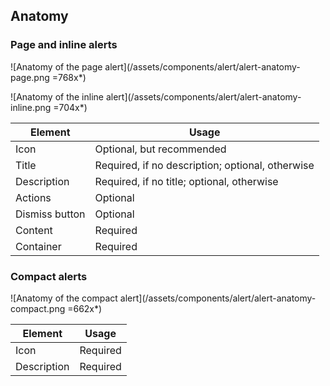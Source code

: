 ## Anatomy

### Page and inline alerts

![Anatomy of the page alert](/assets/components/alert/alert-anatomy-page.png =768x*)

![Anatomy of the inline alert](/assets/components/alert/alert-anatomy-inline.png =704x*)

| Element          | Usage                                           |
|------------------|-------------------------------------------------|
| Icon             | Optional, but recommended                       |
| Title            | Required, if no description; optional, otherwise |
| Description      | Required, if no title; optional, otherwise       |
| Actions          | Optional                                        |
| Dismiss button   | Optional                                        |
| Content          | Required                                        |
| Container        | Required                                        |


### Compact alerts

![Anatomy of the compact alert](/assets/components/alert/alert-anatomy-compact.png =662x*)

| Element          | Usage                         |
|------------------|-------------------------------|
| Icon             | Required                      |
| Description      | Required                      |